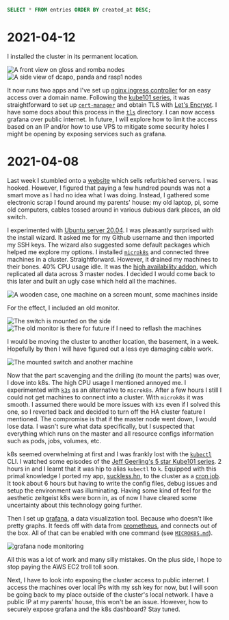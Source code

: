 ```sql
SELECT * FROM entries ORDER BY created_at DESC;
```

# 2021-04-12
I installed the cluster in its permanent location.

![A front view on `gloss` and `romba` nodes](_photos/2021-04-12-front.jpeg)
![A side view of `dcapo`, `panda` and `rasp1`
nodes](_photos/2021-04-12-side.jpeg)

It now runs two apps and I've set up [nginx ingress
controller](https://docs.nginx.com/nginx-ingress-controller/installation/installation-with-helm)
for an easy access over a domain name.  Following the [kube101
series](https://github.com/geerlingguy/kubernetes-101/tree/master/episode-06),
it was straightforward to set up [`cert-manager`](https://cert-manager.io/) and
obtain TLS with [Let's Encrypt](https://letsencrypt.org). I have some docs
about this process in the [`tls`](tls) directory. I can now access grafana over
public internet. In future, I will explore how to limit the access based on an
IP and/or how to use VPS to mitigate some security holes I might be opening by
exposing services such as grafana.

# 2021-04-08
Last week I stumbled onto a [website](https://www.bargainhardware.co.uk) which sells refurbished servers. I was
hooked. However, I figured that paying a few hundred pounds was not a smart
move as I had no idea what I was doing. Instead, I gathered some electronic
scrap I found around my parents' house: my old laptop, pi, some old computers,
cables tossed around in various dubious dark places, an old switch.

I experimented with [Ubuntu server
20.04](http://www.releases.ubuntu.com/20.04). I was pleasantly surprised with
the install wizard. It asked me for my Github username and then imported my SSH
keys. The wizard also suggested some default packages which helped me explore
my options. I installed [`microk8s`](https://microk8s.io) and connected three
machines in a cluster.  Straightforward. However, it drained my machines to
their bones. 40% CPU usage idle. It was the [high availability
addon](https://microk8s.io/docs/high-availability), which replicated all data
across 3 master nodes. I decided I would come back to this later and built an
ugly case which held all the machines.

![A wooden case, one machine on a screen mount, some machines inside
](_photos/2021-04-08-building-case.jpeg)

For the effect, I included an old monitor.

![The switch is mounted on the side](_photos/2021-04-08-case-from-side.jpeg)
![The old monitor is there for future if I need to reflash the
machines](_photos/2021-04-08-case-with-monitor.jpeg)

I would be moving the cluster to another location, the basement, in a week.
Hopefully by then I will have figured out a less eye damaging cable work.

![The mounted switch and another machine](_photos/2021-04-08-case-back.jpeg)

Now that the part scavenging and the drilling (to mount the parts) was over, I
dove into k8s. The high CPU usage I mentioned annoyed me. I experimented with
[`k3s`](https://k3s.io) as an alternative to `microk8s`. After a few hours I still I could not
get machines to connect into a cluster. With `microk8s` it was smooth. I
assumed there would be more issues with `k3s` even if I solved this one, so I
reverted back and decided to turn off the HA cluster feature I mentioned. The
compromise is that if the master node went down, I would lose data. I wasn't
sure what data specifically, but I suspected that everything which runs on the
master and all resource configs information such as pods, jobs, volumes, etc.

k8s seemed overwhelming at first and I was frankly lost with the
[`kubectl`](https://kubernetes.io/docs/reference/generated/kubectl/kubectl-commands)
CLI.  I watched some episodes of the [Jeff Geerling's 5 star Kube101
series](https://kube101.jeffgeerling.com). 2 hours in and I learnt that it was
hip to alias `kubectl` to `k`. Equipped with this primal knowledge I ported my
app, [suckless.hn](https://suckless.hn), to the cluster as a [cron
job](https://github.com/bausano/suckless.hn/tree/master/k8s). It took about 6
hours but having to write the config files, debug issues and setup the
environment was illuminating. Having some kind of feel for the aesthetic
zeitgeist k8s were born in, as of now I have cleared some uncertainty about
this technology going further.

Then I set up [grafana](https://grafana.com/), a data visualization tool.
Because who doesn't like pretty graphs. It feeds off with data from
[prometheus](https://prometheus.io/docs/prometheus/latest/configuration/configuration),
and connects out of the box. All of that can be enabled with one command (see
[`MICROK8S.md`](MICROK8S.md)).

![grafana node monitoring](_photos/grafana-preview.png)

All this was a lot of work and many silly mistakes. On the plus side, I hope to
stop paying the AWS EC2 troll toll soon.

Next, I have to look into exposing the cluster access to public internet. I
access the machines over local IPs with my ssh key for now, but I will soon be
going back to my place outside of the cluster's local network. I have a public
IP at my parents' house, this won't be an issue. However, how to securely
expose grafana and the k8s dashboard? Stay tuned.

